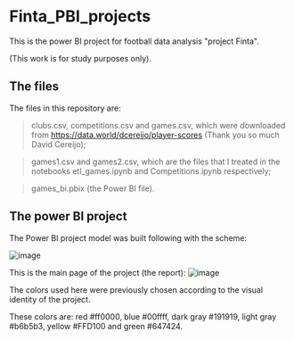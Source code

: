 # Finta_PBI_projects

This is the power BI project for football data analysis "project Finta". 

(This work is for study purposes only).

## The files

The files in this repository are:
  >clubs.csv, competitions.csv and games.csv, which were downloaded from https://data.world/dcereijo/player-scores (Thank you so much David Cereijo);
  
  >games1.csv and games2.csv, which are the files that I treated in the notebooks etl_games.ipynb and Competitions.ipynb respectively;
  
  >games_bi.pbix (the Power BI file).

## The power BI project

The Power BI project model was built following with the scheme:

![image](https://user-images.githubusercontent.com/106821774/176201449-5116f55b-c022-4840-b526-ff6c151b86de.png)

This is the main page of the project (the report):
![image](https://user-images.githubusercontent.com/106821774/176329881-f774631b-3c7a-4c16-920c-8b011a424168.png)

The colors used here were previously chosen according to the visual identity of the project. 

These colors are: red #ff0000, blue #00ffff, dark gray #191919, light gray  #b6b5b3, yellow #FFD100 and green #647424.
